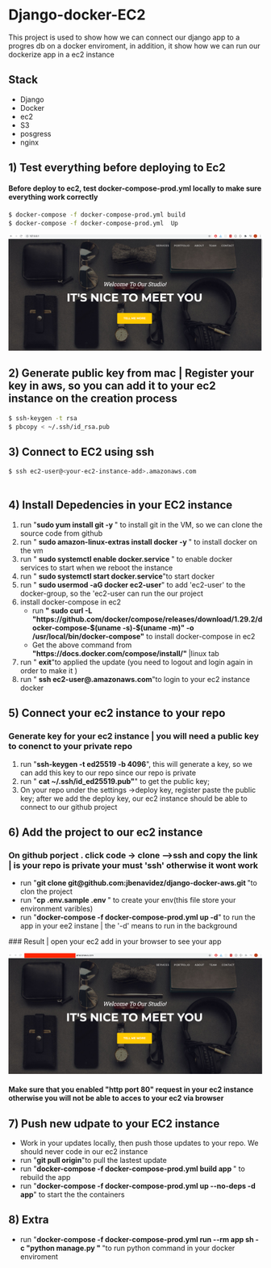 # Django-docker-EC2
This project is used to show how we can connect our django app to a progres db on a docker enviroment, in addition, it show how we can run our dockerize app in a ec2 instance 



## Stack
<ul>
<li>Django</li>
<li>Docker </li>
<li>ec2 </li>
<li>S3 </li>
<li>posgress </li>
<li>nginx </li>
</ul>


 
## 1) Test everything before deploying to Ec2
#### Before deploy to ec2,  test docker-compose-prod.yml locally  to make sure everything work correctly 
```bash
$ docker-compose -f docker-compose-prod.yml build
$ docker-compose -f docker-compose-prod.yml  Up
```
![Alt text](/images/p1.png "test locally" )

## 2) Generate public key from mac | Register your key in aws, so you can add it   to your  ec2 instance on the creation process
```bash
$ ssh-keygen -t rsa
$ pbcopy < ~/.ssh/id_rsa.pub
```

## 3) Connect to EC2 using ssh
```bash
$ ssh ec2-user@<your-ec2-instance-add>.amazonaws.com
 
``` 

## 4) Install Depedencies in your EC2 instance 
<ol>
<li>run  "<b>sudo yum install git -y </b>" to install git in the VM, so we can clone the source code from github  </li>
<li>run " <b>sudo amazon-linux-extras install  docker -y </b>" to  install docker on the vm </li>
<li>run " <b>sudo systemctl enable docker.service </b>"  to enable docker services to start when we reboot the instance </li>
<li>run " <b>sudo systemctl start  docker.service</b>"to start docker </li>
<li>run " <b>sudo usermod -aG docker ec2-user</b>" to add 'ec2-user' to the docker-group, so the 'ec2-user can run the our project      </li>
<li>install docker-compose in ec2  
<ul>
<li> run <b>" sudo curl -L "https://github.com/docker/compose/releases/download/1.29.2/docker-compose-$(uname -s)-$(uname -m)" -o /usr/local/bin/docker-compose"</b> to install docker-compose in ec2</li>
<li> Get the above command from  <b>"https://docs.docker.com/compose/install/" </b> |linux tab </li>
 
</ul>
</li>
<li>run " <b>exit</b>"to applied the  update (you need to logout and login again in order to make it  ) </li>
<li>run " <b>ssh ec2-user@<your-ec2-machine-add>.amazonaws.com</b>"to login to your ec2 instance docker </li>
</ol>

## 5) Connect your ec2 instance to your repo
### Generate key for your ec2 instance | you will need a public key to conenct to your private repo
<ol>
<li>run  "<b>ssh-keygen -t ed25519 -b 4096</b>", this will generate a key, so we can add this key to our repo since our repo is private    </li>
<li>run " <b> cat ~/.ssh/id_ed25519.pub"</b>" to get the public key;   </li>
<li>On your repo under the settings ->deploy key, register paste the public key; after we add the deploy key, our ec2 instance should be able to connect to our github project </li>
</ol>

## 6) Add the project to our ec2 instance 
### On github  porject . click code  -> clone -->ssh and copy the link | is your repo is private your must 'ssh' otherwise it wont work 
<ul>
<li>run  "<b>git clone git@github.com:jbenavidez/django-docker-aws.git </b>"to clon the project   </li>
<li>run  "<b>cp .env.sample .env </b>" to create your env(this file store your environment varibles) </li>
<li>run  "<b>docker-compose -f docker-compose-prod.yml up -d</b>"  to run the app in your ee2 instane | the '-d' means to run in the background</li>
 
</ul>
### Result | open your ec2 add in your browser to see your app 

![Alt text](/images/p2.png "test locally" )
#### Make sure that you enabled "http port 80" request in your ec2 instance otherwise you will not be able to acces to your ec2 via browser

## 7) Push new udpate to your EC2 instance
<ul>
<li>Work in your updates locally, then push those updates to your repo. We should never code in our ec2 instance </li>
<li>run  "<b>git pull origin</b>"to  pull the lastest update   </li>
<li>run  "<b>docker-compose -f docker-compose-prod.yml build app </b>" to  rebuild the app  </li>
<li>run  "<b>docker-compose -f docker-compose-prod.yml up --no-deps -d app</b>"  to start the the containers </li>
</ul>

## 8) Extra 

<ul>
<li>run  "<b>docker-compose -f docker-compose-prod.yml run --rm app sh -c "python manage.py  "     </b>"to  run python command in your docker enviroment   </li>
 
</ul>
